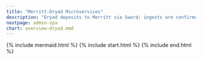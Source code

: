 ```yaml
---
title: "Merritt-Dryad Microservices"
description: "Dryad deposits to Merritt via Sword; ingests are confirmed via OAI"
nextpage: admin-spa
chart: overview-dryad.mmd
---
```


{% include mermaid.html %}
{% include start.html %}
{% include end.html %}

